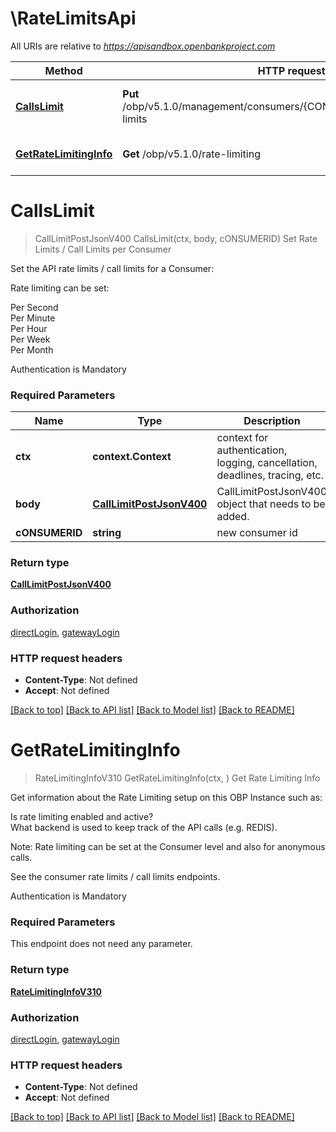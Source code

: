 # \RateLimitsApi

All URIs are relative to *https://apisandbox.openbankproject.com*

Method | HTTP request | Description
------------- | ------------- | -------------
[**CallsLimit**](RateLimitsApi.md#CallsLimit) | **Put** /obp/v5.1.0/management/consumers/{CONSUMER_ID}/consumer/call-limits | Set Rate Limits / Call Limits per Consumer
[**GetRateLimitingInfo**](RateLimitsApi.md#GetRateLimitingInfo) | **Get** /obp/v5.1.0/rate-limiting | Get Rate Limiting Info


# **CallsLimit**
> CallLimitPostJsonV400 CallsLimit(ctx, body, cONSUMERID)
Set Rate Limits / Call Limits per Consumer

<p>Set the API rate limits / call limits for a Consumer:</p><p>Rate limiting can be set:</p><p>Per Second<br />Per Minute<br />Per Hour<br />Per Week<br />Per Month</p><p>Authentication is Mandatory</p>

### Required Parameters

Name | Type | Description  | Notes
------------- | ------------- | ------------- | -------------
 **ctx** | **context.Context** | context for authentication, logging, cancellation, deadlines, tracing, etc.
  **body** | [**CallLimitPostJsonV400**](CallLimitPostJsonV400.md)| CallLimitPostJsonV400 object that needs to be added. | 
  **cONSUMERID** | **string**| new consumer id | 

### Return type

[**CallLimitPostJsonV400**](CallLimitPostJsonV400.md)

### Authorization

[directLogin](../README.md#directLogin), [gatewayLogin](../README.md#gatewayLogin)

### HTTP request headers

 - **Content-Type**: Not defined
 - **Accept**: Not defined

[[Back to top]](#) [[Back to API list]](../README.md#documentation-for-api-endpoints) [[Back to Model list]](../README.md#documentation-for-models) [[Back to README]](../README.md)

# **GetRateLimitingInfo**
> RateLimitingInfoV310 GetRateLimitingInfo(ctx, )
Get Rate Limiting Info

<p>Get information about the Rate Limiting setup on this OBP Instance such as:</p><p>Is rate limiting enabled and active?<br />What backend is used to keep track of the API calls (e.g. REDIS).</p><p>Note: Rate limiting can be set at the Consumer level and also for anonymous calls.</p><p>See the consumer rate limits / call limits endpoints.</p><p>Authentication is Mandatory</p>

### Required Parameters
This endpoint does not need any parameter.

### Return type

[**RateLimitingInfoV310**](RateLimitingInfoV310.md)

### Authorization

[directLogin](../README.md#directLogin), [gatewayLogin](../README.md#gatewayLogin)

### HTTP request headers

 - **Content-Type**: Not defined
 - **Accept**: Not defined

[[Back to top]](#) [[Back to API list]](../README.md#documentation-for-api-endpoints) [[Back to Model list]](../README.md#documentation-for-models) [[Back to README]](../README.md)

